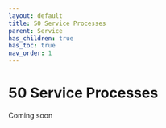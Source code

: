 ```yaml
---
layout: default
title: 50 Service Processes
parent: Service
has_children: true
has_toc: true
nav_order: 1
---
```


# 50 Service Processes

Coming soon